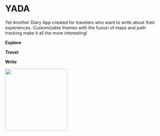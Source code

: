 # YADA

Yet Another Diary App created for travelers who want to write about their experiences. Customizable themes with the fusion of maps and path tracking make it all the more interesting! 


**Explore**

**Travel**

**Write**

<img src="https://user-images.githubusercontent.com/78747188/144723438-c91a196a-d486-4f79-adaa-57d91a172052.png" width=200>
